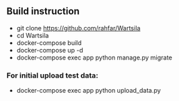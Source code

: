 ## Build instruction
* git clone https://github.com/rahfar/Wartsila
* cd Wartsila
* docker-compose build
* docker-compose up -d
* docker-compose exec app python manage.py migrate

### For initial upload test data:
* docker-compose exec app python upload_data.py
